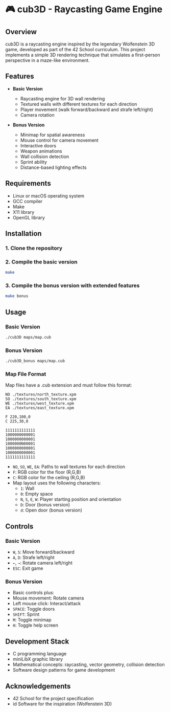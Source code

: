 # 🎮 cub3D - Raycasting Game Engine

## Overview
cub3D is a raycasting engine inspired by the legendary Wolfenstein 3D game, developed as part of the 42 School curriculum. This project implements a simple 3D rendering technique that simulates a first-person perspective in a maze-like environment.

## Features
- **Basic Version**
  - Raycasting engine for 3D wall rendering
  - Textured walls with different textures for each direction
  - Player movement (walk forward/backward and strafe left/right)
  - Camera rotation

- **Bonus Version**
  - Minimap for spatial awareness
  - Mouse control for camera movement
  - Interactive doors
  - Weapon animations
  - Wall collision detection
  - Sprint ability
  - Distance-based lighting effects

## Requirements
- Linux or macOS operating system
- GCC compiler
- Make
- X11 library
- OpenGL library

## Installation

### 1. Clone the repository

### 2. Compile the basic version
```bash
make
```
### 3. Compile the bonus version with extended features
```bash
make bonus
```

## Usage

### Basic Version
```bash
./cub3D maps/map.cub
```

### Bonus Version
```bash
./cub3D_bonus maps/map.cub
```

### Map File Format
Map files have a .cub extension and must follow this format:

```
NO ./textures/north_texture.xpm
SO ./textures/south_texture.xpm
WE ./textures/west_texture.xpm
EA ./textures/east_texture.xpm

F 220,100,0
C 225,30,0

1111111111111
1000000000001
1000000000001
1000000N00001
1000000000001
1000000000001
1111111111111
```

- `NO`, `SO`, `WE`, `EA`: Paths to wall textures for each direction
- `F`: RGB color for the floor (R,G,B)
- `C`: RGB color for the ceiling (R,G,B)
- Map layout uses the following characters:
  - `1`: Wall
  - `0`: Empty space
  - `N`, `S`, `E`, `W`: Player starting position and orientation
  - `D`: Door (bonus version)
  - `d`: Open door (bonus version)

## Controls

### Basic Version
- `W`, `S`: Move forward/backward
- `A`, `D`: Strafe left/right
- `←`, `→`: Rotate camera left/right
- `ESC`: Exit game

### Bonus Version
- Basic controls plus:
- Mouse movement: Rotate camera
- Left mouse click: Interact/attack
- `SPACE`: Toggle doors
- `SHIFT`: Sprint
- `M`: Toggle minimap
- `H`: Toggle help screen

## Development Stack
- C programming language
- miniLibX graphic library
- Mathematical concepts: raycasting, vector geometry, collision detection
- Software design patterns for game development

## Acknowledgements
- 42 School for the project specification
- id Software for the inspiration (Wolfenstein 3D)

